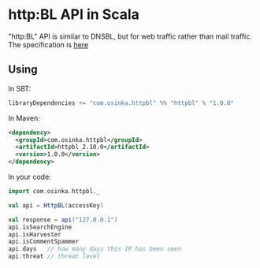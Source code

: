 # http:BL API in Scala

"http:BL" API is similar to DNSBL, but for web traffic rather than mail traffic. The specification is [here](http://www.projecthoneypot.org/httpbl_api.php)

## Using

In SBT:

```scala
libraryDependencies += "com.osinka.httpbl" %% "httpbl" % "1.0.0"
```

In Maven:

```xml
<dependency>
  <groupId>com.osinka.httpbl</groupId>
  <artifactId>httpbl_2.10.0</artifactId>
  <version>1.0.0</version>
</dependency>
```

In your code:

```scala
import com.osinka.httpbl._

val api = HttpBL(accessKey)

val response = api("127.0.0.1")
api.isSearchEngine
api.isHarvester
api.isCommentSpammer
api.days   // how many days this IP has been seen
api.threat // threat level
```
